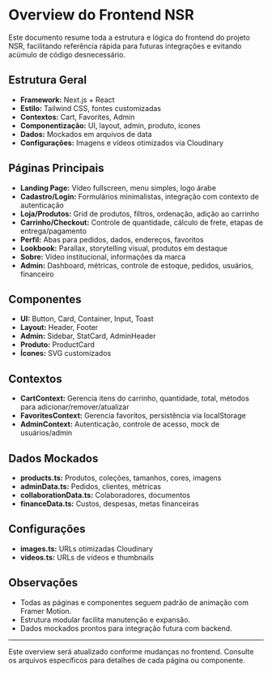 # Overview do Frontend NSR

Este documento resume toda a estrutura e lógica do frontend do projeto NSR, facilitando referência rápida para futuras integrações e evitando acúmulo de código desnecessário.

## Estrutura Geral
- **Framework:** Next.js + React
- **Estilo:** Tailwind CSS, fontes customizadas
- **Contextos:** Cart, Favorites, Admin
- **Componentização:** UI, layout, admin, produto, ícones
- **Dados:** Mockados em arquivos de data
- **Configurações:** Imagens e vídeos otimizados via Cloudinary

## Páginas Principais
- **Landing Page:** Vídeo fullscreen, menu simples, logo árabe
- **Cadastro/Login:** Formulários minimalistas, integração com contexto de autenticação
- **Loja/Produtos:** Grid de produtos, filtros, ordenação, adição ao carrinho
- **Carrinho/Checkout:** Controle de quantidade, cálculo de frete, etapas de entrega/pagamento
- **Perfil:** Abas para pedidos, dados, endereços, favoritos
- **Lookbook:** Parallax, storytelling visual, produtos em destaque
- **Sobre:** Vídeo institucional, informações da marca
- **Admin:** Dashboard, métricas, controle de estoque, pedidos, usuários, financeiro

## Componentes
- **UI:** Button, Card, Container, Input, Toast
- **Layout:** Header, Footer
- **Admin:** Sidebar, StatCard, AdminHeader
- **Produto:** ProductCard
- **Ícones:** SVG customizados

## Contextos
- **CartContext:** Gerencia itens do carrinho, quantidade, total, métodos para adicionar/remover/atualizar
- **FavoritesContext:** Gerencia favoritos, persistência via localStorage
- **AdminContext:** Autenticação, controle de acesso, mock de usuários/admin

## Dados Mockados
- **products.ts:** Produtos, coleções, tamanhos, cores, imagens
- **adminData.ts:** Pedidos, clientes, métricas
- **collaborationData.ts:** Colaboradores, documentos
- **financeData.ts:** Custos, despesas, metas financeiras

## Configurações
- **images.ts:** URLs otimizadas Cloudinary
- **videos.ts:** URLs de vídeos e thumbnails

## Observações
- Todas as páginas e componentes seguem padrão de animação com Framer Motion.
- Estrutura modular facilita manutenção e expansão.
- Dados mockados prontos para integração futura com backend.

---
Este overview será atualizado conforme mudanças no frontend. Consulte os arquivos específicos para detalhes de cada página ou componente.
